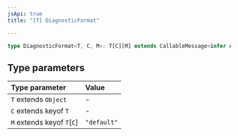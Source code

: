 ```yaml
---
jsApi: true
title: "[T] DiagnosticFormat"

---
```

```ts
type DiagnosticFormat<T, C, M>: T[C][M] extends CallableMessage<infer A> ? Object : Record<string, unknown>;
```

## Type parameters

| Type parameter | Value |
| :------ | :------ |
| `T` extends `Object` | - |
| `C` extends keyof `T` | - |
| `M` extends keyof `T`\[`C`\] | `"default"` |
